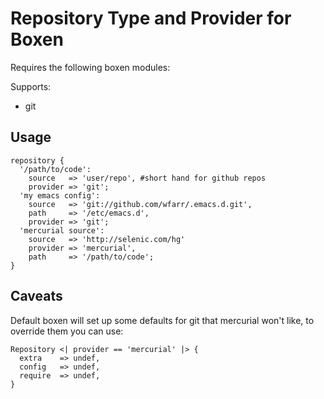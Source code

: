 # Repository Type and Provider for Boxen

Requires the following boxen modules:

Supports:

* git

## Usage

```puppet
repository {
  '/path/to/code':
    source   => 'user/repo', #short hand for github repos
    provider => 'git';
  'my emacs config':
    source   => 'git://github.com/wfarr/.emacs.d.git',
    path     => '/etc/emacs.d',
    provider => 'git';
  'mercurial source':
    source   => 'http://selenic.com/hg'
    provider => 'mercurial',
    path     => '/path/to/code';
}
```

## Caveats

Default boxen will set up some defaults for git that mercurial won't like,
to override them you can use:

```puppet
Repository <| provider == 'mercurial' |> {
  extra    => undef,
  config   => undef,
  require  => undef,
}
```
